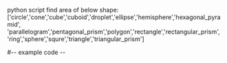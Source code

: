 python script
find area of below shape:
['circle','cone','cube','cuboid','droplet','ellipse','hemisphere','hexagonal_pyramid',
         'parallelogram','pentagonal_prism','polygon','rectangle','rectangular_prism',
         'ring','sphere','squre','triangle','triangular_prism']


#-- example code --
<!-- 
from py area import *

area=circle.area(value)
print("area:",area) 
-->

<!-- 
from py area import square

area=square.area(value)
print("area:",area) 

-->